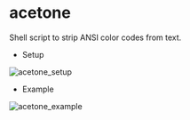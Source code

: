 # acetone
Shell script to strip ANSI color codes from text.

- Setup

![acetone_setup](https://github.com/xferior/acetone/assets/149968394/d37dc5e3-ac8d-4ed5-a361-5b65d873faaf)

- Example

![acetone_example](https://github.com/xferior/acetone/assets/149968394/e64a89c4-df81-4aba-8ba0-54564cf94e6a)
